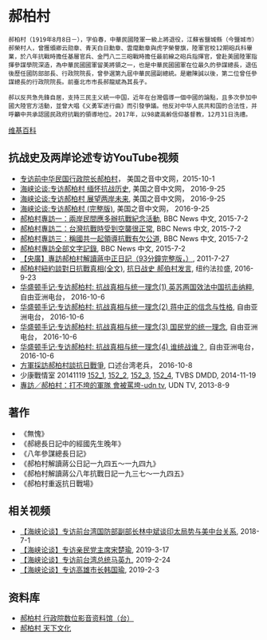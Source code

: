# 郝柏村

    郝柏村（1919年8月8日－），字伯春，中華民國陸軍一級上將退役，江蘇省鹽城縣（今鹽城市）郝榮村人，曾獲頒卿云勋章、青天白日勳章、雲麾勳章與虎字榮譽旗，陸軍官校12期砲兵科畢業，於八年抗戰時擔任基層官兵、金門八二三砲戰時擔任最前線之砲兵指揮官，曾赴美國陸軍指揮參謀學院深造，為中華民國國軍留美將領之一，也是中華民國國軍在位最久的參謀總長，退伍後歷任國防部部長、行政院院長，曾參選第九屆中華民國副總統。是繼陳誠以後，第二位曾任參謀總長的行政院院長。前臺北市市長郝龍斌為其長子。

    郝以反共急先鋒自居，支持三民主义統一中国，近年在台灣倡導一個中國的論點，且多次參加中國大陸官方活動，並曾大唱《义勇军进行曲》而引發爭議。他反对中华人民共和国的合法性，并呼籲中共承認國民政府抗戰的領導地位。2017年，以98歲高齡信仰基督教，12月31日洗禮。 

[维基百科](https://zh.wikipedia.org/zh/%E9%83%9D%E6%9F%8F%E6%9D%91)

## 抗战史及两岸论述专访YouTube视频
* [专访前中华民国行政院长郝柏村](https://www.youtube.com/watch?v=mtYzo1bwG7Y)， 美国之音中文网，2015-10-1
* [海峡论谈:专访郝柏村 缅怀抗战历史](https://www.youtube.com/watch?v=uw0Vxsl4XYY), 美国之音中文网， 2016-9-25
* [海峡论谈:专访郝柏村 展望两岸未来](https://www.youtube.com/watch?v=Nj2aqkIXlP4), 美国之音中文网， 2016-9-25
* [海峡论谈:专访郝柏村 (完整版)](https://www.youtube.com/watch?v=rVr9gZsGn5g), 美国之音中文网， 2016-9-25
* [郝柏村專訪一：兩岸民間應多辦抗戰紀念活動](https://www.youtube.com/watch?v=KrktrdEcHUI), BBC News 中文, 2015-7-2
* [郝柏村專訪二：台灣抗戰時受到空襲很正常](https://www.youtube.com/watch?v=hAivmKxWD7A), BBC News 中文, 2015-7-2
* [郝柏村專訪三：稱國共一起領導抗戰有欠公道](https://www.youtube.com/watch?v=29VadiLPsjo), BBC News 中文, 2015-7-2
* [郝柏村專訪全部文字記錄](https://www.bbc.com/zhongwen/simp/indepth/2015/07/150702_hao_intv_script_for_yt), BBC News 中文, 2015-7-2
* [【央廣】專訪郝柏村解讀蔣中正日記（93分鐘完整版，）](https://www.youtube.com/watch?v=YP-XrUdI62o), 2011-7-27
* [郝柏村紐約談對日抗戰真相(全文)](https://www.youtube.com/watch?v=_ILFOHPZnB4), [抗日战史 郝伯村发言](https://www.youtube.com/watch?v=l5xNxnASUTk), 纽约法拉盛, 2016-9-23 
* [华盛顿手记·专访郝柏村: 抗战真相与统一理念(1) 英苏两国效法中国抗击纳粹](https://www.youtube.com/watch?v=N6EXqPxQg6Q), 自由亚洲电台， 2016-10-6
* [华盛顿手记·专访郝柏村: 抗战真相与统一理念(2) 蒋中正的信念与性格](https://www.youtube.com/watch?v=d_gAfzBwqCE), 自由亚洲电台， 2016-10-6
* [华盛顿手记·专访郝柏村: 抗战真相与统一理念(3) 国民党的统一理念](https://www.youtube.com/watch?v=70tGhh2K4u8), 自由亚洲电台， 2016-10-6
* [华盛顿手记·专访郝柏村: 抗战真相与统一理念(4) 谁统战谁？](https://www.youtube.com/watch?v=m8OY3fYsLl8), 自由亚洲电台， 2016-10-6
* [方軍採訪郝柏村談抗日戰爭](https://www.youtube.com/watch?v=dOYBkPARkQ8), 口述台湾老兵， 2016-10-8
* 少康戰情室 20141119 [152_1](https://www.youtube.com/watch?v=7dzos8auXWY), [152_2](https://www.youtube.com/watch?v=ML2SELn_rWQ), [152_3](https://www.youtube.com/watch?v=KnICGkGyU24), [152_4](https://www.youtube.com/watch?v=JD3elK7K-z8), TVBS DMDD, 2014-11-19
* [專訪／郝柏村：打不垮的軍隊 會被罵垮-udn tv](https://www.youtube.com/watch?v=jGn6HYytvP0), UDN TV, 2013-8-9

## 著作
* 《無愧》
* 《郝總長日記中的經國先生晚年》
* 《八年參謀總長日記》
* 《郝柏村解讀蔣公日記一九四五～一九四九》
* 《郝柏村解讀蔣公八年抗戰日記一九三七～一九四五》
* 《郝柏村重返抗日戰場》


## 相关视频
* [【海峡论谈】专访前台湾国防部副部长林中斌谈印太局势与美中台关系](https://www.youtube.com/watch?v=hGL2l2QHSA8), 2018-7-1
* [【海峡论谈】专访亲民党主席宋楚瑜](https://www.youtube.com/watch?v=dgNizfSdsC0), 2019-3-17
* [【海峡论谈】专访前台湾总统马英九](https://www.youtube.com/watch?v=QnxMwx5EMA4), 2019-2-24 
* [【海峡论谈】专访高雄市长韩国瑜](https://www.youtube.com/watch?v=n0P9GikKz6I), 2019-2-3



## 资料库
* [郝柏村 行政院数位影音资料馆（台）](https://video.ey.gov.tw/?eyp=archive&ccid=2&cid=2010000&eid=2012500&ptype=list&title=%E9%83%9D%E6%9F%8F%E6%9D%91)
* [郝柏村 天下文化](https://bookzone.cwgv.com.tw/authors/details/404)

